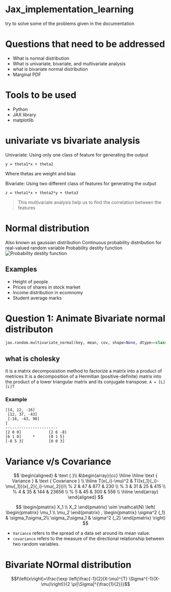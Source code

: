 # Jax_implementation_learning
try to solve some of the problems given in the documentation


# Questions that need to be addressed

- What is normal distribution
- What is univariate, bivariate, and multivariate analysis
- what is bivariate normal distribution
- Marginal PDF

# Tools to be used

- Python
- JAX library
- matplotlib


# univariate vs bivariate analysis

Univariate: Using only one class of feature for generating the output

`y = theta1*x + theta2`

Where thetas are weight and bias

Bivariate: Using two different class of features for generating the output 

`z = theta1*x + theta2*y + theta3`

> This multivariate analysis help us to find the correlation between the features

# Normal distribution
Also known as gaussian distribution 
Continuous probability distribution for real-valued random variable 
Probability destity function 
![Probability destity function](https://wikimedia.org/api/rest_v1/media/math/render/svg/00cb9b2c9b866378626bcfa45c86a6de2f2b2e40)

## Examples
- Height of people
- Prices of shares in stock market
- Income distribution in ecomnomy
- Student average marks


# Question 1: Animate Bivariate normal distributon

```python
jax.random.multivariate_normal(key, mean, cov, shape=None, dtype=<class 'numpy.float64'>, method='cholesky')   -> array
```

## what is cholesky

It is a matrix decomposistion method to factorize a matrix into a product of metrices 
It is a decomposition of a Hermitian (positive-definite) matrix into the product of a lower triangular matrix and its conjugate transpose.
`A = [L][L]T` 

### Example
```
[[4, 12, -16] 
 [12, 37, -43]
 [-16, -43, 98]
]
-----------------------
[2 0 0]            [2 6 -8]
[6 1 0]     *      [0 1 5]
[-8 5 3]           [0 0 3]
```

# Variance v/s Covariance

$$
\begin{aligned}
& \text { }\\
&\begin{array}{cc}
\hline \hline \text { Variance } & \text { Covariance }  \\
\hline T(x{_i}-\mu)^2 & T((x{_1}{_i}-\mu{_1})(x{_2}{_i}-\mu{_2}))\\
% 2 & 47 & 877 & 230 \\
% 3 & 31 & 25 & 415 \\
% 4 & 35 & 144 & 23656 \\
% 5 & 45 & 300 & 556 \\
\hline
\end{array}
\end{aligned}
$$

$$
\begin{pmatrix}
 X_1 \\
 X_2
\end{pmatrix}  \sim \mathcal{N} \left( \begin{pmatrix}
 \mu_1 \\
 \mu_2
\end{pmatrix} , \begin{pmatrix}
 \sigma^2 {_1} & \sigma_1\sigma_2\\
\sigma_2\sigma_1 & \sigma^2 {_2} 
\end{pmatrix} \right)
$$

- `Variance` refers to the spread of a data set around its mean value.
- `covariance` refers to the measure of the directional relationship between two random variables.

# Bivariate NOrmal distribution

$$f\left(x\right)=\frac{\exp \left(\frac{-1}{2}(X-\mu)^{T} \Sigma^{-1}(X-\mu)\right)}{2 \pi|\Sigma|^{\frac{1}{2}}}$$

